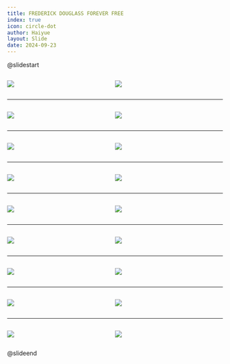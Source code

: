 ```yaml
---
title: FREDERICK DOUGLASS FOREVER FREE
index: true
icon: circle-dot
author: Haiyue
layout: Slide
date: 2024-09-23
---
```

 
@slidestart

<div style="display:flex">
<div style="flex:1">

![](/reading/english/Level-S/FREDERICK%20DOUGLASS%20FOREVER%20FREE/001.webp)
</div>
<div style="flex:1">

![](/reading/english/Level-S/FREDERICK%20DOUGLASS%20FOREVER%20FREE/002.webp)
</div>
</div>

---

<div style="display:flex">
<div style="flex:1">

![](/reading/english/Level-S/FREDERICK%20DOUGLASS%20FOREVER%20FREE/003.webp)
</div>
<div style="flex:1">

![](/reading/english/Level-S/FREDERICK%20DOUGLASS%20FOREVER%20FREE/004.webp)
</div>
</div>

---

<div style="display:flex">
<div style="flex:1">

![](/reading/english/Level-S/FREDERICK%20DOUGLASS%20FOREVER%20FREE/005.webp)
</div>
<div style="flex:1">

![](/reading/english/Level-S/FREDERICK%20DOUGLASS%20FOREVER%20FREE/006.webp)
</div>
</div>

---

<div style="display:flex">
<div style="flex:1">

![](/reading/english/Level-S/FREDERICK%20DOUGLASS%20FOREVER%20FREE/007.webp)
</div>
<div style="flex:1">

![](/reading/english/Level-S/FREDERICK%20DOUGLASS%20FOREVER%20FREE/008.webp)
</div>
</div>

---

<div style="display:flex">
<div style="flex:1">

![](/reading/english/Level-S/FREDERICK%20DOUGLASS%20FOREVER%20FREE/009.webp)
</div>
<div style="flex:1">

![](/reading/english/Level-S/FREDERICK%20DOUGLASS%20FOREVER%20FREE/010.webp)
</div>
</div>

---

<div style="display:flex">
<div style="flex:1">

![](/reading/english/Level-S/FREDERICK%20DOUGLASS%20FOREVER%20FREE/011.webp)
</div>
<div style="flex:1">

![](/reading/english/Level-S/FREDERICK%20DOUGLASS%20FOREVER%20FREE/012.webp)
</div>
</div>

---

<div style="display:flex">
<div style="flex:1">

![](/reading/english/Level-S/FREDERICK%20DOUGLASS%20FOREVER%20FREE/013.webp)
</div>
<div style="flex:1">

![](/reading/english/Level-S/FREDERICK%20DOUGLASS%20FOREVER%20FREE/014.webp)
</div>
</div>

---

<div style="display:flex">
<div style="flex:1">

![](/reading/english/Level-S/FREDERICK%20DOUGLASS%20FOREVER%20FREE/015.webp)
</div>
<div style="flex:1">

![](/reading/english/Level-S/FREDERICK%20DOUGLASS%20FOREVER%20FREE/016.webp)
</div>
</div>

---

<div style="display:flex">
<div style="flex:1">

![](/reading/english/Level-S/FREDERICK%20DOUGLASS%20FOREVER%20FREE/017.webp)
</div>
<div style="flex:1">

![](/reading/english/Level-S/FREDERICK%20DOUGLASS%20FOREVER%20FREE/018.webp)
</div>
</div>

@slideend